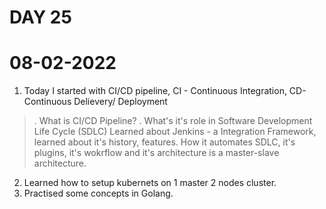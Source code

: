 # DAY 25

# 08-02-2022

1. Today I started with CI/CD pipeline, CI - Continuous Integration, CD- Continuous Delievery/ Deployment
>. What is CI/CD Pipeline?
>. What's it's role in Software Development Life Cycle (SDLC)
> Learned about Jenkins - a Integration Framework, learned about it's history, features.
>  How it automates SDLC, it's plugins, it's wokrflow and it's architecture is a master-slave architecture.
>  
2.  Learned how to setup kubernets on 1 master 2 nodes cluster.
3. Practised some concepts in Golang.
